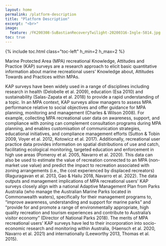 ```yaml
---
layout: home
permalink: /platform-description
title: "Platform Description"
excerpt: "<br>"
image:
  feature: /FK200308-SuBastianRecoveryTwilight-20200316-Ingle-5814.jpg
toc: true
---
```

{% include toc.html class="toc-left" h_min=2 h_max=2 %}

Marine Protected Area (MPA) recreational Knowledge, Attitudes and Practice (KAP) surveys are a research approach to elicit basic quantitative information about marine recreational users' Knowledge about, Attitudes Towards and Practices within MPAs. 

KAP surveys have been widely used in a range of disciplines including research in health (Delobelle et al. 2009), education (Esa 2010) and sustainability (Salas-Zapata et al. 2018) to provide a rapid understanding of a topic. In an MPA context, KAP surveys allow managers to assess MPA performance relative to social objectives and offer guidance for MPA planning, monitoring and management (Charles & Wilson 2008). For example, collecting MPA recreational user data on awareness, support, and compliance with zoning can complement consultation programs during MPA planning, and enables customisation of communication strategies, educational initiatives, and compliance management efforts (Sutton & Tobin 2009, Voyer et al. 2012, Kotowicz et al. 2017). Additionally, recreational user practice data provides information on spatial distributions of use and catch, facilitating ecological monitoring, targeted education and enforcement in high use areas (Pomeroy et al. 2005, Navarro et al. 2020). This data can also be used to estimate the value of recreation connected to an MPA (non-market use value) and predict the impact to recreation associated with zoning arrangements (i.e., the cost experienced by displaced recreators) (Raguragavan et al. 2013, Gao & Hailu 2018, Navarro et al. 2022). The data outputs and management implications of MPA recreational users' KAP surveys closely align with a national Adaptive Management Plan from Parks Australia (who manage the Australian Marine Parks located in Commonwealth waters), specifically for their management programs to, “improve awareness, understanding and support for marine parks” and “provide for and promote a range of environmentally appropriate, high quality recreation and tourism experiences and contribute to Australia’s visitor economy” (Director of National Parks 2018). The merits of MPA recreational users' KAP surveys have led to their incorporation into socio-economic research and monitoring within Australia, (Haensch et al. 2020, Navarro et al. 2021) and internationally (Leeworthy 2013, Thomas et al. 2015).
